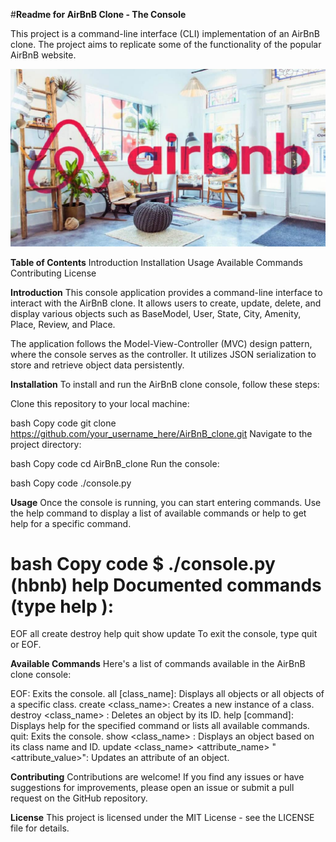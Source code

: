 #**Readme for AirBnB Clone - The Console**

This project is a command-line interface (CLI) implementation of an AirBnB clone.
The project aims to replicate some of the functionality of the popular AirBnB website.

![alt text](https://github.com/ksyv/holbertonschool-AirBnB_clone/blob/ff7c5e5f4d3eeb28306d064a98646ae55c80f48c/location-airbnb.jpg)


**Table of Contents**
Introduction
Installation
Usage
Available Commands
Contributing
License

**Introduction**
This console application provides a command-line interface to interact with the AirBnB clone. It allows users to create, update, delete, and display various objects such as BaseModel, User, State, City, Amenity, Place, Review, and Place.

The application follows the Model-View-Controller (MVC) design pattern, where the console serves as the controller. It utilizes JSON serialization to store and retrieve object data persistently.

**Installation**
To install and run the AirBnB clone console, follow these steps:

Clone this repository to your local machine:

bash
Copy code
git clone https://github.com/your_username_here/AirBnB_clone.git
Navigate to the project directory:

bash
Copy code
cd AirBnB_clone
Run the console:

bash
Copy code
./console.py

**Usage**
Once the console is running, you can start entering commands. Use the help command to display a list of available commands or help <command> to get help for a specific command.

bash
Copy code
$ ./console.py
(hbnb) help
Documented commands (type help <topic>):
========================================
EOF  all  create  destroy  help  quit  show  update
To exit the console, type quit or EOF.

**Available Commands**
Here's a list of commands available in the AirBnB clone console:

EOF: Exits the console.
all [class_name]: Displays all objects or all objects of a specific class.
create <class_name>: Creates a new instance of a class.
destroy <class_name> <id>: Deletes an object by its ID.
help [command]: Displays help for the specified command or lists all available commands.
quit: Exits the console.
show <class_name> <id>: Displays an object based on its class name and ID.
update <class_name> <id> <attribute_name> "<attribute_value>": Updates an attribute of an object.

**Contributing**
Contributions are welcome! If you find any issues or have suggestions for improvements, please open an issue or submit a pull request on the GitHub repository.

**License**
This project is licensed under the MIT License - see the LICENSE file for details.
